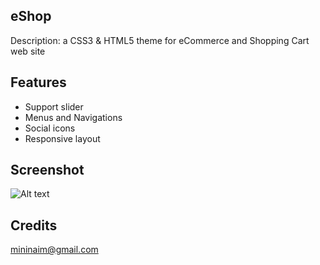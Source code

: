## eShop

Description: a CSS3 & HTML5 theme for eCommerce and Shopping Cart web site


## Features

- Support slider
- Menus and Navigations
- Social icons
- Responsive layout

## Screenshot
![Alt text](https://raw.github.com/mininaim/eShop/master/images/screenshot.png "ScreenShot")


## Credits
mininaim@gmail.com
